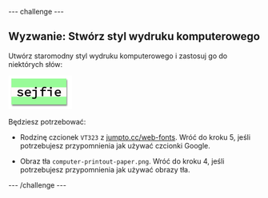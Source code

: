 --- challenge ---

## Wyzwanie: Stwórz styl wydruku komputerowego

Utwórz staromodny styl wydruku komputerowego i zastosuj go do niektórych słów:

![zrzut ekranu](images/letter-fonts-printout.png)

Będziesz potrzebować:

+ Rodzinę czcionek `VT323` z <a href="http://jumpto.cc/web-fonts" target="_blank">jumpto.cc/web-fonts</a>. Wróć do kroku 5, jeśli potrzebujesz przypomnienia jak używać czcionki Google.

+ Obraz tła `computer-printout-paper.png`. Wróć do kroku 4, jeśli potrzebujesz przypomnienia jak używać obrazy tła.

--- /challenge ---